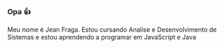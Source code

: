 ### Opa 👍

Meu nome é Jean Fraga.
Estou cursando Analise e Desenvolvimento de Sistemas e estou aprendendo a programar em JavaScript e Java
